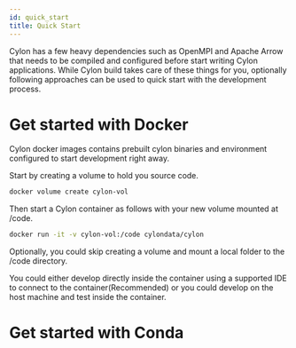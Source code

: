```yaml
---
id: quick_start
title: Quick Start
---
```


Cylon has a few heavy dependencies such as OpenMPI and Apache Arrow that needs to be compiled and configured 
before start writing Cylon applications. While Cylon build takes care of these things for you, optionally 
following approaches can be used to quick start with the development process.

# Get started with Docker

Cylon docker images contains prebuilt cylon binaries and environment configured to start development right away.

Start by creating a volume to hold you source code. 

```bash
docker volume create cylon-vol
```

Then start a Cylon container as follows with your new volume mounted at /code.

```bash
docker run -it -v cylon-vol:/code cylondata/cylon
```

Optionally, you could skip creating a volume and mount a local folder to the /code directory.

You could either develop directly inside the container using a supported IDE to connect to the container(Recommended)
or you could develop on the host machine and test inside the container.


# Get started with Conda



